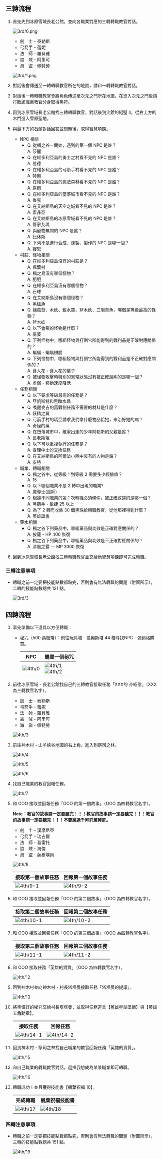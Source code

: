 ## 三轉流程

1. 首先先到冰原雪域長老公館，並向各職業對應的三轉轉職教官對話。

    ![3rd/0.png](3rd/0.png)

    - 劍　士 - 泰勒斯
    - 弓箭手 - 蕾妮
    - 法　師 - 羅貝雅
    - 盜　賊 - 阿里可
    - 海　盜 - 佩特勞

    ![3rd/1.png](3rd/1.png)

2. 對話後會傳送至一轉轉職教官所在的地圖，請和一轉轉職教官對話。

3. 對話後一轉轉職教官會將角色傳送至次元之門所在地圖，在進入次元之門後請打敗該職業教官分身取得黑符。

4. 回到冰原雪域長老公館找三轉轉職教官，對話後到尖銳的絕璧 II，從右上方的木門進入雪原聖地。

5. 與最下方的石頭對話回答並問題後，取得智慧項鍊。

    - NPC 相關
        - Q. 從楓之谷一開始，遇到的第一個 NPC 是誰？<br />
          A. 莎麗
        - Q. 在維多利亞島的勇士之村看不見的 NPC 是誰？<br />
          A. 易德
        - Q. 在維多利亞島的弓箭手村看不見的 NPC 是誰？<br />
          A. 特奧
        - Q. 在維多利亞島的魔法森林看不見的 NPC 是誰？<br />
          A. 露爾
        - Q. 在維多利亞島的墮落城市看不見的 NPC 是誰？<br />
          A. 魯克
        - Q. 在艾納斯島的天空之城看不見的 NPC 是誰？<br />
          A. 索非亞
        - Q. 在艾納斯島的冰原雪域看不見的 NPC 是誰？<br />
          A. 管家艾瑪
        - Q. 與寵物無關的 NPC 是誰？<br />
          A. 比休斯
        - Q. 下列不是進行合成、煉製、製作的 NPC 是哪一個？<br />
          A. 賽恩
    - 村莊、怪物相關
      - Q. 在維多利亞島沒有的村莊是？<br />
        A. 楓葉村
      - Q. 楓之島沒有哪個怪物？<br />
        A. 肥肥
      - Q. 在維多利亞島沒有哪個怪物？<br />
        A. 石球
      - Q. 在艾納斯島沒有哪個怪物？<br />
        A. 黑鱷魚
      - Q. 綠菇菇、木妖、藍水靈、斧木妖、三眼章魚，哪個是等級最高的怪物？<br />
        A. 斧木妖
      - Q. 以下會飛的怪物是什麼？<br />
        A. 巫婆
      - Q. 下列怪物中，哪組怪物與打倒它所能得到的戰利品是正確對應關係的？<br />
        A. 蝙蝠 - 蝙蝠翅膀
      - Q. 下列怪物中，哪組怪物與打倒它所能得到的戰利品是不正確對應關係的？<br />
        A. 食人花 - 食人花的葉子
      - Q. 被怪物攻擊時特別的異常狀態沒有被正確說明的是哪一個？<br />
        A. 虛弱 - 移動速度降低
    - 任務相關
      - Q. 以下要求等級最高的任務是？<br />
        A. 亞凱斯特和黑暗水晶
      - Q. 喚醒麥吉的舊戰劍任務不需要的材料是什麼？<br />
        A. 妖精之翼
      - Q. 弓箭手村的瑪亞請求我們拿什麼物品給她，來治好她的病？<br />
        A. 奇怪的藥
      - Q. 在墮落城市中，離家出走的少年阿勒斯的父親是誰？<br />
        A. 長老斯坦
      - Q. 以下可以重複執行的任務是？<br />
        A. 查理中士的交換任務
      - Q. 在艾納斯島的阿爾法小隊中沒有的人物是誰？<br />
        A. 皮特
    - 職業、轉職相關
      - Q. 楓之谷中，從等級 1 到等級 2 需要多少經驗值？<br />
        A. 15
      - Q. 以下哪個職業不是 2 轉中出現的職業?<br />
        A. 魔導士(巫師)
      - Q. 根據不同職業的第 1 次轉職必須條件，被正確敘述的是哪一個？<br />
        A. 弓箭手 - 敏捷 25 以上
      - Q. 為了 2 轉而收集 30 個黑珠給轉職教官，從他那裡得到什麼？<br />
        A. 英雄證書
    - 藥水相關
      - Q. 楓之谷下列藥品中，哪組藥品與功效是正確對應關係的？<br />
        A. 披薩 - HP 400 恢復
      - Q. 楓之谷下列藥品中，哪組藥品與功效是不正確對應關係的？<br />
        A. 清晨之露 — MP 3000 恢復

6. 回到冰原雪域長老公館找三轉轉職教官並交給他智慧項鍊即可完成轉職。

### 三轉注意事項

- 轉職之前一定要把技能點數都點完，否則會有無法轉職的問題（附圖所示），二轉的技能點數總共 121 點。

  ![3rd/3](3rd/3.png)


## 四轉流程

1. 事先準備以下道具以方便轉職：

    - 秘咒（500 萬楓幣）：前往玩具城 - 愛奧斯塔 44 樓尋找NPC - 彌爾格購買。

        | NPC                 | 購買一個秘咒                                     |
        |---------------------|------------------------------------------------|
        | ![4th/0](4th/0.png) | ![4th/1](4th/1.png) <br /> ![4th/2](4th/2.png) |

2. 前往冰原雪域 - 長老公館找自己的三轉教官接取任務「XXX的 介紹信」（XXX 為三轉教官名字）。

    - 劍　士 - 泰勒斯
    - 弓箭手 - 蕾妮
    - 法　師 - 羅貝雅
    - 盜　賊 - 阿里可
    - 海　盜 - 佩特勞

    ![4th/3](4th/3.png)

3. 前往神木村 - 山羊峽谷地圖的右上角，進入到祭司之林。

    ![4th/4](4th/4.png)

    ![4th/5](4th/5.png)

    ![4th/6](4th/6.png)

4. 找自己職業的教官回報任務。

    ![4th/7](4th/7.png)

5. 和 OOO 接取並回報任務「OOO 的第一個故事」（OOO 為四轉教官名字）。

    **Note：教官的故事請一定要聽完！！！教官的故事請一定要聽完！！！教官的故事請一定要聽完！！！不要跳過千拜託萬拜託。**

    - 劍　士 - 漢摩尼亞
    - 弓箭手 - 瑞吉爾
    - 法　師 - 葛雷托
    - 盜　賊 - 海倫
    - 海　盜 - 薩穆埃爾

    ![4th/8](4th/8.png)

    | 接取第一個故事任務        | 回報第一個故事任務        |
    |-------------------------|-------------------------|
    | ![4th/9-1](4th/9-1.png) | ![4th/9-2](4th/9-2.png) |

6. 和 OOO 接取並回報任務「OOO 的第二個故事」（OOO 為四轉教官名字）。

    | 接取第二個故事任務          | 回報第二個故事任務           |
    |---------------------------|---------------------------|
    | ![4th/10-1](4th/10-1.png) | ![4th/10-2](4th/10-2.png) |

7. 和 OOO 接取並回報任務「OOO 的第三個故事」（OOO 為四轉教官名字）。

    | 接取第三個故事任務          | 回報第三個故事任務           |
    |---------------------------|---------------------------|
    | ![4th/11-1](4th/11-1.png) | ![4th/11-2](4th/11-2.png) |

8. 和 OOO 接取任務「英雄的資質」（OOO 為四轉教官名字）。

    ![4th/12](4th/12.png)

9. 回到神木村並向神木村 - 村長塔塔曼接取任務「塔塔曼的提議」。

    ![4th/13](4th/13.png)

10. 將準備好的秘咒交給村長塔塔曼，並取得任務道具【英雄星型墜飾】與【英雄五角勳章】。

    | 接取任務                   | 回報任務                   |
    |---------------------------|---------------------------|
    | ![4th/14-1](4th/14-1.png) | ![4th/14-2](4th/14-2.png) |

11. 回到神木村 - 祭司之林找自己職業的教官回報任務「英雄的資質」。

    ![4th/15](4th/15.png)

12. 和自己職業的轉職教官對話，選擇我想成為某某職業即可轉職。

    ![4th/16](4th/16.png)

13. 轉職成功！並且獲得技能書【楓葉祝福 10】。

    | 完成轉職               | 楓葉祝福技能書          |
    |-----------------------|-----------------------|
    | ![4th/17](4th/17.png) | ![4th/18](4th/18.png) |

### 四轉注意事項

- 轉職之前一定要把技能點數都點完，否則會有無法轉職的問題（附圖所示），三轉的技能點數總共 151 點。

  ![4th/19](4th/19.png)
